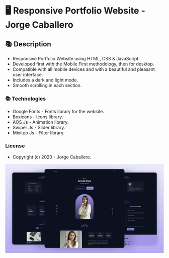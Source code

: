 # 🖥️ Responsive Portfolio Website - Jorge Caballero 

## 📚 Description
- Responsive Portfolio Website using HTML, CSS & JavaScript.
- Developed first with the Mobile First methodology, then for desktop.
- Compatible with all mobile devices and with a beautiful and pleasant user interface.
- Includes a dark and light mode.
- Smooth scrolling in each section.


### 📚 Technologies
- Google Fonts - Fonts library for the website.
- Boxicons - Icons library.
- AOS Js - Animation library.
- Swiper Js - Slider library.
- Mixitup Js - Filter library.

### License
- Copyright (c) 2020 - Jorge Caballero.

![preview img](/preview.png)

